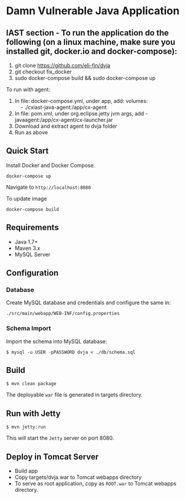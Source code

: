 # Damn Vulnerable Java Application

## IAST section - To run the application do the following (on a linux machine, make sure you installed git, docker.io and docker-compose):
1. git clone https://github.com/eli-fin/dvja
2. git checkout fix_docker
3. sudo docker-compose build && sudo docker-compose up

To run with agent:
1. In file: docker-compose.yml, under app, add:
volumes:<br>
&nbsp;&nbsp;&nbsp;&nbsp;\- ./cxiast-java-agent:/app/cx-agent
2. In file: pom.xml, under org.eclipse.jetty jvm args, add -javaagent:/app/cx-agent/cx-launcher.jar
3. Download and extract agent to dvja folder
4. Run as above

## Quick Start

Install Docker and Docker Compose.

```
docker-compose up
```
Navigate to `http://localhost:8080`

To update image

```
docker-compose build
```

## Requirements

* Java 1.7+
* Maven 3.x
* MySQL Server

## Configuration

### Database

Create MySQL database and credentials and configure the same in:

```
./src/main/webapp/WEB-INF/config.properties
```

### Schema Import

Import the schema into MySQL database:

```
$ mysql -u USER -pPASSWORD dvja < ./db/schema.sql
```

## Build

```
$ mvn clean package
```

The deployable `war` file is generated in targets directory.

## Run with Jetty

```
$ mvn jetty:run
```

This will start the `Jetty` server on port 8080.

## Deploy in Tomcat Server

* Build app
* Copy targets/dvja.war to Tomcat webapps directory
* To serve as root application, copy as `ROOT.war` to Tomcat webapps directory.

